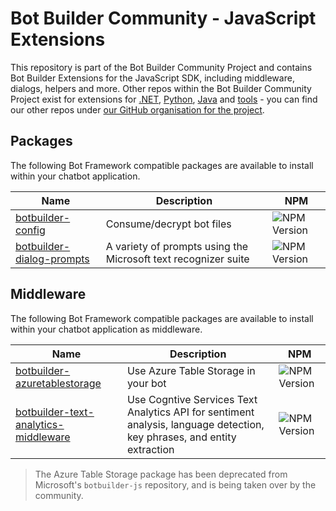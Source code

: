 # Bot Builder Community - JavaScript Extensions

This repository is part of the Bot Builder Community Project and contains Bot Builder Extensions for the JavaScript SDK, including middleware, dialogs, helpers and more. Other repos within the Bot Builder Community Project exist for extensions for [.NET](https://github.com/BotBuilderCommunity/botbuilder-community-dotnet), [Python](https://github.com/BotBuilderCommunity/botbuilder-community-python), [Java](https://github.com/BotBuilderCommunity/botbuilder-community-java) and [tools](https://github.com/BotBuilderCommunity/botbuilder-community-tools) - you can find our other repos under [our GitHub organisation for the project](https://github.com/BotBuilderCommunity/).  

## Packages

The following Bot Framework compatible packages are available to install within your chatbot application.

| Name | Description | NPM |
| ---- | ----------- |-----|
| [botbuilder-config](libraries/botbuilder-config/README.md) | Consume/decrypt bot files | ![NPM Version](https://img.shields.io/badge/npm-0.5.1-red.svg) |
| [botbuilder-dialog-prompts](libraries/botbuilder-dialog-prompts/README.md) | A variety of prompts using the Microsoft text recognizer suite | ![NPM Version](https://img.shields.io/badge/npm-0.1.0-red.svg) |

## Middleware

The following Bot Framework compatible packages are available to install within your chatbot application as middleware.

| Name | Description | NPM |
| ---- | ----------- |-------|
| [botbuilder-azuretablestorage](libraries/botbuilder-azurestablestorage/README.md) | Use Azure Table Storage in your bot | ![NPM Version](https://img.shields.io/badge/npm-0.1.1-red.svg) |
| [botbuilder-text-analytics-middleware](libraries/botbuilder-text-analytics-middleware/README.md) | Use Cogntive Services Text Analytics API for sentiment analysis, language detection, key phrases, and entity extraction | ![NPM Version](https://img.shields.io/badge/npm-0.1.2-red.svg) |

> The Azure Table Storage package has been deprecated from Microsoft's `botbuilder-js` repository, and is being taken over by the community.

